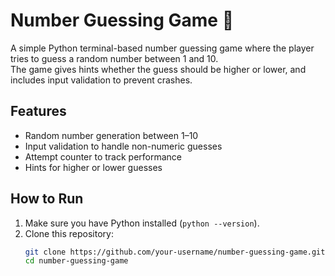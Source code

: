 # Number Guessing Game 🎯

A simple Python terminal-based number guessing game where the player tries to guess a random number between 1 and 10.  
The game gives hints whether the guess should be higher or lower, and includes input validation to prevent crashes.

## Features
- Random number generation between 1–10
- Input validation to handle non-numeric guesses
- Attempt counter to track performance
- Hints for higher or lower guesses

## How to Run
1. Make sure you have Python installed (`python --version`).
2. Clone this repository:
   ```bash
   git clone https://github.com/your-username/number-guessing-game.git
   cd number-guessing-game

